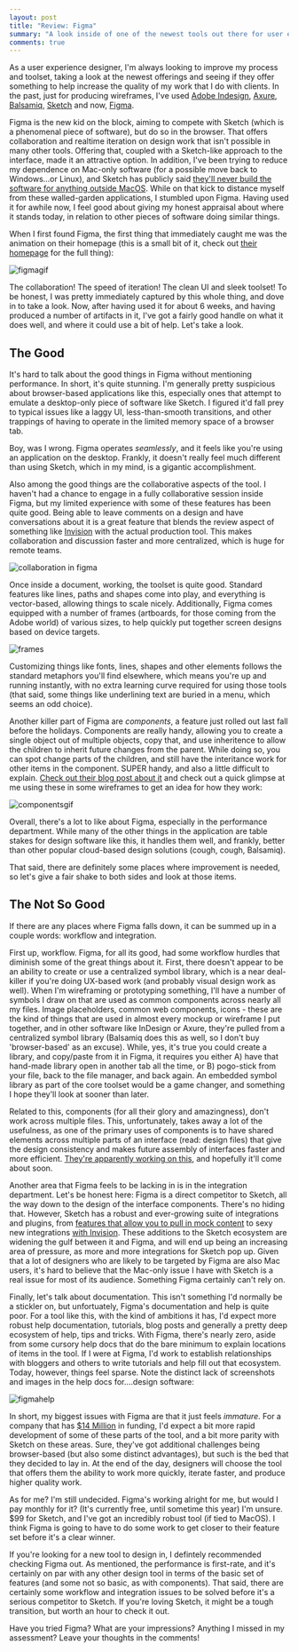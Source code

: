 ```yaml
---
layout: post
title: "Review: Figma"
summary: "A look inside of one of the newest tools out there for user experience and visual designers."
comments: true
---
```


As a user experience designer, I'm always looking to improve my process and toolset, taking a look at the newest offerings and seeing if they offer something to help increase the quality of my work that I do with clients. In the past, just for producing wireframes, I've used [Adobe Indesign][id], [Axure][axure], [Balsamiq][balsamiq], [Sketch][sketch] and now, [Figma][figma]. 

Figma is the new kid on the block, aiming to compete with Sketch (which is a phenomenal piece of software), but do so in the browser. That offers collaboration and realtime iteration on design work that isn't possible in many other tools. Offering that, coupled with a Sketch-like approach to the interface, made it an attractive option. In addition, I've been trying to reduce my dependence on Mac-only software (for a possible move back to Windows...or Linux), and Sketch has publicly said [they'll never build the software for anything outside MacOS][osxsnobs]. While on that kick to distance myself from these walled-garden applications, I stumbled upon Figma. Having used it for awhile now, I feel good about giving my honest appraisal about where it stands today, in relation to other pieces of software doing similar things.

When I first found Figma, the first thing that immediately caught me was the animation on their homepage (this is a small bit of it, check out [their homepage][figma] for the full thing):

![figmagif](https://dl.dropbox.com/s/prnnyxfl6k2qvlo/figma.gif)

The collaboration! The speed of iteration! The clean UI and sleek toolset! To be honest, I was pretty immediately captured by this whole thing, and dove in to take a look. Now, after having used it for about 6 weeks, and having produced a number of artifacts in it, I've got a fairly good handle on what it does well, and where it could use a bit of help. Let's take a look.

## The Good

It's hard to talk about the good things in Figma without mentioning performance. In short, it's quite stunning. I'm generally pretty suspicious about browser-based applications like this, especially ones that attempt to emulate a desktop-only piece of software like Sketch. I figured it'd fall prey to typical issues like a laggy UI, less-than-smooth transitions, and other trappings of having to operate in the limited memory space of a browser tab. 

Boy, was I wrong. Figma operates _seamlessly_, and it feels like you're using an application on the desktop. Frankly, it doesn't really feel much different than using Sketch, which in my mind, is a gigantic accomplishment. 

Also among the good things are the collaborative aspects of the tool. I haven't had a chance to engage in a fully collaborative session inside Figma, but my limited experience with some of these features has been quite good. Being able to leave comments on a design and have conversations about it is a great feature that blends the review aspect of something like [Invision][invision] with the actual production tool. This makes collaboration and discussion faster and more centralized, which is huge for remote teams. 

![collaboration in figma](https://dl.dropbox.com/s/qjpcbyuakl8rpjb/Screenshot%202017-01-24%2009.47.10.png)

Once inside a document, working, the toolset is quite good. Standard features like lines, paths and shapes come into play, and everything is vector-based, allowing things to scale nicely. Additionally, Figma comes equipped with a number of frames (artboards, for those coming from the Adobe world) of various sizes, to help quickly put together screen designs based on device targets.

![frames](https://dl.dropbox.com/s/z5y2shakt2t325p/Screenshot%202017-01-24%2009.51.06.png)

Customizing things like fonts, lines, shapes and other elements follows the standard metaphors you'll find elsewhere, which means you're up and running instantly, with no extra learning curve required for using those tools (that said, some things like underlining text are buried in a menu, which seems an odd choice).

Another killer part of Figma are _components_, a feature just rolled out last fall before the holidays. Components are really handy, allowing you to create a single object out of multiple objects, copy that, and use inheritence to allow the children to inherit future changes from the parent. While doing so, you can spot change parts of the children, and still have the interitance work for other items in the component. SUPER handy, and also a little difficult to explain. [Check out their blog post about it][componentspost] and check out a quick glimpse at me using these in some wireframes to get an idea for how they work: 

![componentsgif](https://dl.dropbox.com/s/g4f9bzreztaiyjj/figcomponents.gif)

Overall, there's a lot to like about Figma, especially in the performance department. While many of the other things in the application are table stakes for design software like this, it handles them well, and frankly, better than other popular cloud-based design solutions (cough, cough, Balsamiq).

That said, there are definitely some places where improvement is needed, so let's give a fair shake to both sides and look at those items.

## The Not So Good

If there are any places where Figma falls down, it can be summed up in a couple words: workflow and integration. 

First up, workflow. Figma, for all its good, had some workflow hurdles that diminish some of the great things about it. First, there doesn't appear to be an ability to create or use a centralized symbol library, which is a near deal-killer if you're doing UX-based work (and probably visual design work as well). When I'm wireframing or prototyping something, I'll have a number of symbols I draw on that are used as common components across nearly all my files. Image placeholders, common web components, icons - these are the kind of things that are used in almost every mockup or wireframe I put together, and in other software like InDesign or Axure, they're pulled from a centralized symbol library (Balsamiq does this as well, so I don't buy 'browser-based' as an excuse). While, yes, it's true you could create a library, and copy/paste from it in Figma, it requires you either A) have that hand-made library open in another tab all the time, or B) pogo-stick from your file, back to the file manager, and back again. An embedded symbol library as part of the core toolset would be a game changer, and something I hope they'll look at sooner than later. 

Related to this, components (for all their glory and amazingness), don't work across multiple files. This, unfortunately, takes away a lot of the usefulness, as one of the primary uses of components is to have shared elements across multiple parts of an interface (read: design files) that give the design consistency and makes future assembly of interfaces faster and more efficient. [They're apparently working on this][componenttweet], and hopefully it'll come about soon. 

Another area that Figma feels to be lacking in is in the integration department. Let's be honest here: Figma is a direct competitor to Sketch, all the way down to the design of the interface components. There's no hiding that. However, Sketch has a robust and ever-growing suite of integrations and plugins, from [features that allow you to pull in mock content][sketchmock] to sexy new integrations [with Invision][invisionsketch]. These additions to the Sketch ecosystem are widening the gulf between it and Figma, and will end up being an increasing area of pressure, as more and more integrations for Sketch pop up. Given that a lot of designers who are likely to be targeted by Figma are also Mac users, it's hard to believe that the Mac-only issue I have with Sketch is a real issue for most of its audience. Something Figma certainly can't rely on. 

Finally, let's talk about documentation. This isn't something I'd normally be a stickler on, but unfortuately, Figma's documentation and help is quite poor. For a tool like this, with the kind of ambitions it has, I'd expect more robust help documentation, tutorials, blog posts and generally a pretty deep ecosystem of help, tips and tricks. With Figma, there's nearly zero, aside from some cursory help docs that do the bare minimum to explain locations of items in the tool. If I were at Figma, I'd work to establish relationships with bloggers and others to write tutorials and help fill out that ecosystem. Today, however, things feel sparse. Note the distinct lack of screenshots and images in the help docs for....design software: 

![figmahelp](https://dl.dropbox.com/s/ub8qz2qpodvyoi0/Screenshot%202017-01-24%2011.06.48.png)

In short, my biggest issues with Figma are that it just feels _immature_. For a company that has [$14 Million][funding] in funding, I'd expect a bit more rapid development of some of these parts of the tool, and a bit more parity with Sketch on these areas. Sure, they've got additional challenges being browser-based (but also some distinct advantages), but such is the bed that they decided to lay in. At the end of the day, designers will choose the tool that offers them the ability to work more quickly, iterate faster, and produce higher quality work. 

As for me? I'm still undecided. Figma's working alright for me, but would I pay monthly for it? (It's currently free, until sometime this year) I'm unsure. $99 for Sketch, and I've got an incredibly robust tool (if tied to MacOS). I think Figma is going to have to do some work to get closer to their feature set before it's a clear winner. 

If you're looking for a new tool to design in, I defintely recommended checking Figma out. As mentioned, the performance is first-rate, and it's certainly on par with any other design tool in terms of the basic set of features (and some not so basic, as with components). That said, there are certainly some workflow and integration issues to be solved before it's a serious competitor to Sketch. If you're loving Sketch, it might be a tough transition, but worth an hour to check it out. 

Have you tried Figma? What are your impressions? Anything I missed in my assessment? Leave your thoughts in the comments!

[id]: http://www.adobe.com/products/indesign.html
[axure]: http://axure.com
[balsamiq]: http://balsamiq.com
[sketch]: https://www.sketchapp.com/
[figma]: https://figma.com
[invision]: https://www.invisionapp.com
[componentspost]: https://medium.com/figma-design/components-in-figma-e7e80fcf6fd2#.diexa93ak
[componenttweet]: https://twitter.com/jwd2a/status/816381444595404801
[sketchmock]: https://github.com/preciousforever/sketch-data-populator
[invisionsketch]: https://www.invisionapp.com/craft
[funding]: https://techcrunch.com/2015/14/03/figma-vs-goliath/
[osxsnobs]: https://www.sketchapp.com/support/faq/#platforms



